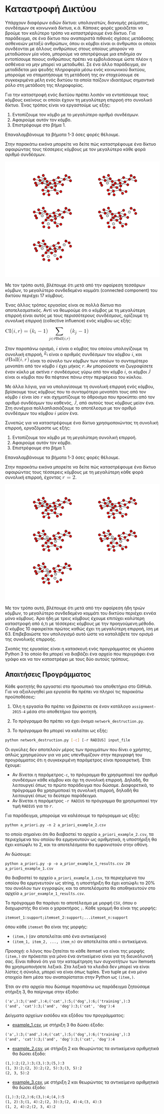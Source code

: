 # Καταστροφή Δικτύου

Υπάρχουν διαφόρων ειδών δίκτυα: υπολογιστών, διανομής ρεύματος, συνδέσμων σε κοινωνικά δίκτυα, κ.ά. Κάποιες φορές χρειάζεται να βρούμε τον καλύτερο τρόπο να *καταστρέψουμε* ένα δίκτυο. Για παράδειγμα, σε ένα δίκτυο που αναπαριστά πιθανές σχέσεις μετάδοσης ασθενειών μεταξύ ανθρώπων, όπου οι κόμβοι είναι οι άνθρωποι οι οποίοι συνδέονται με άλλους ανθρώπους στους οποίους μπορούν να μεταδώσουν μία νόσο, μπορούμε να αποτρέψουμε μια επιδημία αν εντοπίσουμε ποιους ανθρώπους πρέπει να εμβολιάσουμε ώστε πλέον η ασθένεια να μην μπορεί να μεταδωθεί. Σε ένα άλλο παράδειγμα, αν μεταδίδεται μια ψευδής πληροφορία μέσω ενός κοινωνικού δικτύου, μπορούμε να σταματήσουμε τη μετάδοσή της αν στοχεύσουμε σε συγκεκριμένα μέλη ενός δικτύου τα οποία παίζουν ιδιαιτέρως σημαντικό ρόλο στη μετάδοση της πληροφορίας.

Για την καταστροφή ενός δικτύου πρέπει λοιπόν να εντοπίσουμε τους κόμβους εκείνους οι οποίοι έχουν τη μεγαλύτερη επιρροή στο συνολικό δίκτυο. Ένας τρόπος είναι να εργαστούμε ως εξής:

1. Εντοπίζουμε τον κόμβο με το μεγαλύτερο αριθμό συνδέσμων.
2. Αφαιρούμε αυτόν τον κόμβο.
3. Επιστρέφουμε στο βήμα 1.

Επαναλαμβάνουμε τα βήματα 1-3 όσες φορές θέλουμε.

Στην παρακάτω εικόνα μπορείτε να δείτε πώς καταστρέφουμε ένα δίκτυο αφαιρώντας τους τέσσερεις κόμβους με τον μεγαλύτερο κάθε φορά αριθμό συνδέσμων.

![Network Destruction 1](/network-destruction-1.png)

Με τον τρόπο αυτό, βλέπουμε ότι μετά από την αφαίρεση τεσσάρων κόμβων, το μεγαλύτερο συνδεδεμένο κομμάτι (connected component) του δικτύου περιέχει 17 κόμβους.

Ένας άλλος τρόπος εργασίας είναι σε πολλά δίκτυα πιο αποτελεσματικός. Αντί να θεωρούμε ότι ο κόμβος με τη μεγαλύτερη επιρροή είναι αυτός με τους περισσότερους συνδέσμους, ορίζουμε τη *συνολική επιρροή* (collective influence) ενός κόμβου ως εξής:

![Collective Influence](/ci_definition.png)

Στον παραπάνω ορισμό, ![i definition](/i_definition.png) είναι ο κόμβος του οποίου υπολογίζουμε τη συνολική επιρροή, ![ki definition](/ki_definition.png) είναι ο αριθμός συνδέσμων του κόμβου ![i definition](/i_definition.png), και ![Theta Ball definition](/theta_ball_definition.png) είναι το σύνολο των κόμβων των οποίων το συντομότερο μονοπάτι από τον κόμβο ![i definition](/i_definition.png) έχει μήκος ![r definition](/r_definition.png). Αν μπορούσατε να ζωγραφίσετε έναν κύκλο με ακτίνα ![r definition](/r_definition.png) συνδέσμους γύρω από τον κόμβο ![i definition](/i_definition.png), οι κόμβοι ![j definition](/j_definition.png) είναι οι κόμβοι που θα πέφτανε πάνω στην περιφέρεια του κύκλου.

Με άλλα λόγια, για να υπολογίσουμε τη συνολική επιρροή ενός κόμβου, βρίσκουμε τους κόμβους που το συντομότερο μονοπάτι τους από τον κόμβο ![i definition](/i_definition.png) είναι ίσο ![r definition](/r_definition.png) και σχηματίζουμε το άθροισμα που προκύπτει από τον αριθμό συνδέσμων του καθενός, ![j definition](/j_definition.png), από αυτούς τους κόμβους μείον ένα. Στη συνέχεια πολλαπλασιάζουμε το αποτέλεσμα με τον αριθμό συνδέσμων του κόμβου ![i definition](/i_definition.png) μείον ένα.

Συνεπώς για να καταστρέψουμε ένα δίκτυο χρησιμοποιώντας τη συνολική επιρροή, εργαζόμαστε ως εξής:

1. Εντοπίζουμε τον κόμβο με τη μεγαλύτερη συνολική επιρροή.
2. Αφαιρούμε αυτόν τον κόμβο.
3. Επιστρέφουμε στο βήμα 1.

Επαναλαμβάνουμε τα βήματα 1-3 όσες φορές θέλουμε.

Στην παρακάτω εικόνα μπορείτε να δείτε πώς καταστρέφουμε ένα δίκτυο αφαιρώντας τους τέσσερεις κόμβους με τη μεγαλύτερη κάθε φορά συνολική επιρροή, έχοντας ![r equals to](/r_two.png).

![Network Destruction 2](/network-destruction-2.png)

Με τον τρόπο αυτό, βλέπουμε ότι μετά από την αφαίρεση ήδη τριών κόμβων, το μεγαλύτερο συνδεδεμένο κομμάτι του δικτύου περιέχει εννέα μόνο κόμβους. Άρα ήδη με τρεις κόμβους έχουμε επιτύχει καλύτερη καταστροφή από ό,τι με τέσσερεις κόμβους με την προηγούμενη μέθοδο. Ο κόμβος 10 αφαιρείται πρώτος καθώς έχει τη μεγαλύτερη επιρροή, ίση με 63. Επιβεβαιώστε τον υπολογισμό αυτό ώστε να καταλάβετε τον ορισμό της συνολικής επιρροής.

Σκοπός της εργασίας είναι η κατασκευή ενός προγράμματος σε γλώσσα Python 3 το οποίο θα μπορεί να διαβάζει ένα αρχείο που περιγράφει ένα γράφο και να τον καταστρέφει με τους δύο αυτούς τρόπους.

## Απαιτήσεις Προγράμματος

Κάθε φοιτητής θα εργαστεί στο προσωπικό του αποθετήριο στο GitHub. Για να αξιολογηθεί μια εργασία θα πρέπει να πληροί τις παρακάτω προϋποθέσεις:

1. Όλη η εργασία θα πρέπει να βρίσκεται σε έναν κατάλογο `assignment-2015-4` μέσα στο αποθετήριο του φοιτητή.

2. Το πρόγραμμα θα πρέπει να έχει όνομα `network_destruction.py`.

3. Το πρόγραμμα θα μπορεί να καλείται ως εξής:
```bash
python network_destruction.py [-c] [-r RADIUS] input_file
```
Οι αγκύλες δεν αποτελούν μέρος των πραγμάτων που δίνει ο χρήστης, απλώς χρησιμεύουν για να μας υπενθυμίζουν στην περιγραφή του προγράμματος ότι η συγκεκριμένη παράμετρος είναι προαιρετική. Έτσι έχουμε:

  * Αν δίνεται η παράμετρος`-c`, το πρόγραμμα θα χρησιμοποιεί τον αριθμό συνδέσμων κάθε κόμβου και όχι τη συνολική επιρροή. Δηλαδή, θα λειτουργεί όπως το πρώτο παράδειγμα που δώσαμε. Διαφορετικά, το πρόγραμμα θα χρησιμοποιεί τη συνολική επιρροή, δηλαδή θα λειτουργεί όπως το δεύτερο παράδειγμα.
  * Αν δίνεται η παράμετρος `-r RADIUS` το πρόγραμμα θα χρησιμοποιεί την τιμή `RADIUS` για το ![r definition](/r_definition.png).  
  
Για παράδειγμα, μπορούμε να καλέσουμε το πρόγραμμα ως εξής:

```
python a_priori.py -n 2 a_priori_example_2.csv
```
το οποίο σημαίνει ότι θα διαβαστεί το αρχείο `a_priori_example_2.csv`, τα περιεχόμενα του οποίου θα ερμηνευτούν ως αριθμητικά, η υποστήριξη θα έχει κατώφλι το 2, και τα αποτελέσματα θα εμφανιστούν στην οθόνη.

Αν δώσουμε:

```
python a_priori.py -p -o a_prior_example_1_results.csv 20 a_priori_example_1.csv
```

θα διαβαστεί το αρχείο `a_priori_example_1.csv`, τα περιεχόμενα του οποίου θα ερμηνευτούν ως string, η υποστήριξη θα έχει κατώφλι το 20% του συνόλου των εγγραφών, και τα αποτελέσματα θα αποθηκευτούν στο αρχείο `a_prior_example_1_results.csv`.

Το πρόγραμμα θα παράγει το αποτέλεσμα με μορφή `CSV`, όπου ο διαχωριστής θα είναι ο χαρακτήρας `;`. Κάθε γραμμή θα είναι της μορφής:
```
itemset_1:support;itemset_2:support;...itemset_n:support
```
όπου κάθε `itemset` θα είναι της μορφής:

* `(item,)` (αν αποτελείται από ένα αντικείμενο)
* `(item_1, item_2, ..., item_n)` αν αποτελείται από `n` αντικείμενα.

*Προσοχή*: ο λόγος που ζητείται το κάθε itemset να είναι της μορφής `(item,)` αν πρόκειται για μόνο ένα αντικείμενο είναι για τη διευκόλυνσή σας. Είναι πιθανό ότι για την καταμέτρηση των συχνοτήτων των itemsets θα χρησιμοποιήσετε λεξικά. Στα λεξικά τα κλειδιά δεν μπορεί να είναι λίστες ή σύνολα, μπορεί να είναι όπως tuples. Ένα tuple με ένα μόνο στοιχείο item μέσα του αναπαρίσταται στην Python ως `(item,)`.

Έτσι αν στο αρχείο που δώσαμε παραπάνω ως παράδειγμα ζητούσαμε στήριξη 3, θα παίρναμε στην έξοδο:
```
('a',):3;('and',):4;('cat',):5;('dog',):6;('training',):3
('and', 'cat'):3;('and', 'dog'):3;('cat', 'dog'):4
```

Δείγματα αρχείων εισόδου και εξόδου του προγράμματος:

* [example_1.csv](example_1.csv), με στήριξη 3 θα δώσει έξοδο:
```
('a',):3;('and',):4;('cat',):5;('dog',):6;('training',):3
('and', 'cat'):3;('and', 'dog'):3;('cat', 'dog'):4
```
* [example_2.csv](example_2.csv), με στήριξη 2 και θεωρώντας τα αντικείμενα αριθμητικά θα δώσει έξοδο:
```
(1,):2;(2,):3;(3,):3;(5,):3
(1, 3):2;(2, 3):2;(2, 5):3;(3, 5):2
(2, 3, 5):2
```
* [example_3.csv](example_3.csv), με στήριξη 2 και θεωρώντας τα αντικείμενα αριθμητικά θα δώσει έξοδο:
```
(1,):3;(2,):6;(3,):4;(4,):5
(1, 2):3;(1, 4):2;(2, 3):3;(2, 4):4;(3, 4):3
(1, 2, 4):2;(2, 3, 4):2
```
